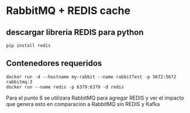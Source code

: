 
# RabbitMQ + REDIS cache

## descargar libreria REDIS para python

```
pip install redis
```

## Contenedores requeridos
```
docker run -d --hostname my-rabbit --name rabbitTest -p 5672:5672 rabbitmq:3
docker run --name redis -p 6379:6379 -d redis
```

Para el punto 6 se utilizara RabbitMQ para agregar REDIS y ver el impacto que genera esto en comparacion a RabbitMQ sin REDIS y Kafka
 
